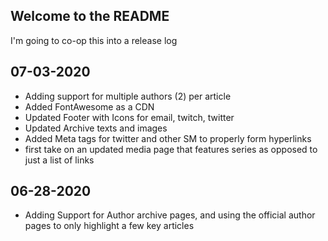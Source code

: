 ## Welcome to the README
I'm going to co-op this into a release log

## 07-03-2020
* Adding support for multiple authors (2) per article
* Added FontAwesome as a CDN
* Updated Footer with Icons for email, twitch, twitter
* Updated Archive texts and images
* Added Meta tags for twitter and other SM to properly form hyperlinks
* first take on an updated media page that features series as opposed to just a list of links

## 06-28-2020
* Adding Support for Author archive pages, and using the official author pages to only highlight a few key articles